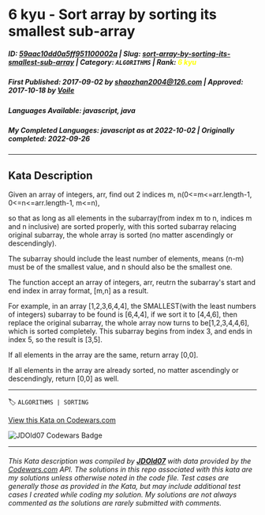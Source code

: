 # 6 kyu - Sort array by sorting its smallest sub-array

##### **ID**: [59aac10dd0a5ff951100002a](https://www.codewars.com/kata/59aac10dd0a5ff951100002a) | **Slug**: [sort-array-by-sorting-its-smallest-sub-array](https://www.codewars.com/kata/59aac10dd0a5ff951100002a) | **Category**: `ALGORITHMS` | **Rank**: <span style="color:yellow">6 kyu</span>

##### **First Published**: 2017-09-02 ***by*** [shaozhan2004@126.com](https://www.codewars.com/users/shaozhan2004@126.com) | **Approved**: 2017-10-18 ***by*** [Voile](https://www.codewars.com/users/Voile)

##### **Languages Available**: javascript, java

##### **My Completed Languages**: javascript ***as at*** 2022-10-02 | **Originally completed**: 2022-09-26

---

## Kata Description


Given an array of integers, arr, find out 2 indices m, n(0<=m<=arr.length-1, 0<=n<=arr.length-1, m<=n), 

so that as long as all elements in the subarray(from index m to n, indices m and n inclusive) are sorted properly, with this sorted subarray relacing original subarray, the whole array is sorted (no matter ascendingly or descendingly).





The subarray should include the least number of elements, means (n-m) must be of the smallest value, and n should also be the smallest one.





The function accept an array of integers, arr, reutrn the subarray's start and end index in array format, [m,n] as a result.



For example, in an array [1,2,3,6,4,4], the SMALLEST(with the least numbers of integers) subarray to be found is [6,4,4], if we sort it to [4,4,6], then replace the original subarray, the whole array now turns to be[1,2,3,4,4,6], which is sorted completely. This subarray begins from index 3, and ends in index 5, so the result is [3,5].



If all elements in the array are the same, return array [0,0].

If all elements in the array are already sorted, no matter ascendingly or descendingly, return [0,0] as well.

---


🏷 `ALGORITHMS | SORTING`


[View this Kata on Codewars.com](https://www.codewars.com/kata/59aac10dd0a5ff951100002a)

![](https://www.codewars.com/users/jdold07/badges/large "JDOld07 Codewars Badge")

---

###### *This Kata description was compiled by [**JDOld07**](https://tpstech.dev) with data provided by the [Codewars.com](https://www.codewars.com) API.  The solutions in this repo associated with this kata are my solutions unless otherwise noted in the code file.  Test cases are generally those as provided in the Kata, but may include additional test cases I created while coding my solution.  My solutions are not always commented as the solutions are rarely submitted with comments.*
